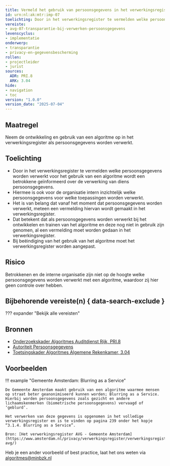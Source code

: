 ```yaml
---
title: Vermeld het gebruik van persoonsgegevens in het verwerkingsregister
id: urn:nl:ak:mtr:imp-07
toelichting: Door in het verwerkingsregister te vermelden welke persoonsgegevens worden verwerkt voor het gebruik van een algoritme, wordt een betrokkene geïnformeerd over de verwerking van diens persoonsgegevens en is intern inzichtelijk welke persoonsgegevens worden verwerkt.
vereiste:
- avg-07-transparantie-bij-verwerken-persoonsgegevens
levenscyclus:
- implementatie
onderwerp:
- transparantie
- privacy-en-gegevensbescherming
rollen:
- projectleider
- jurist
sources:
  ADR: PRI.8
  ARK: 3.04
hide:
- navigation
- toc
version: "1.0.0"
version_date: "2025-07-04"
---
```


<!-- tags -->

## Maatregel

 Neem de ontwikkeling en gebruik van een algoritme op in het verwerkingsregister als persoonsgegevens worden verwerkt.

## Toelichting
- Door in het verwerkingsregister te vermelden welke persoonsgegevens worden verwerkt voor het gebruik van een algoritme wordt een betrokkene geïnformeerd over de verwerking van diens persoonsgegevens.
- Hiermee is ook voor de organisatie intern inzichtelijk welke persoonsgegevens voor welke toepassingen worden verwerkt.
- Het is van belang dat vanaf het moment dat persoonsgegevens worden verwerkt, meteen een vermelding hiervan wordt gemaakt in het verwerkingsregister.
- Dat betekent dat als persoonsgegevens worden verwerkt bij het ontwikkelen en trainen van het algoritme en deze nog niet in gebruik zijn genomen, al een vermelding moet worden gedaan in het verwerkingsregister.
- Bij beëindiging van het gebruik van het algoritme moet het verwerkingsregister worden aangepast.

## Risico
Betrokkenen en de interne organisatie zijn niet op de hoogte welke persoonsgegevens worden verwerkt met een algoritme, waardoor zij hier geen controle over hebben.


## Bijbehorende vereiste(n) { data-search-exclude }
??? expander "Bekijk alle vereisten"
    <!-- list_vereisten_on_maatregelen_page -->


## Bronnen

- [Onderzoekskader Algoritmes Auditdienst Rijk, PRI.8](https://www.rijksoverheid.nl/documenten/rapporten/2023/07/11/onderzoekskader-algoritmes-adr-2023)
- [Autoriteit Persoonsgegevens](https://www.autoriteitpersoonsgegevens.nl/themas/basis-avg/privacyrechten-avg/recht-op-informatie)
- [Toetsingskader Algoritmes Algemene Rekenkamer, 3.04](https://www.rekenkamer.nl/onderwerpen/algoritmes/documenten/publicaties/2024/05/15/het-toetsingskader-aan-de-slag)

## Voorbeelden

!!! example "Gemeente Amsterdam: Blurring as a Service"

	De Gemeente Amsterdam maakt gebruik van een algoritme waarmee mensen op straat beter geanonimiseerd kunnen worden; Blurring as a Service. Hierbij worden persoonsgegevens zoals gezicht en andere lichaamskenmerken (biometrische persoonsgegevens) vervaagd of ‘geblurd’.

    Het verwerken van deze gegevens is opgenomen in het volledige verwerkingsregister en is te vinden op pagina 239 onder het kopje “3.1.4. Blurring as a Service”.

	Bron: [Het verwerkingsregister AVG - Gemeente Amsterdam](https://www.amsterdam.nl/privacy/verwerkingsregister/verwerkingsregister-avg/)

Heb je een ander voorbeeld of best practice, laat het ons weten via [algoritmes@minbzk.nl](mailto:algoritmes@minbzk.nl)
